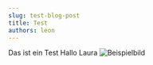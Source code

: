 ```yaml
---
slug: test-blog-post
title: Test
authors: leon
---
```


Das ist ein Test
Hallo Laura
![Beispielbild](../static/img/IMG_8865.png)

<!-- truncate -->

